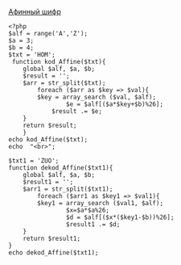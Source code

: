 <a href="https://ru.wikipedia.org/wiki/%D0%90%D1%84%D1%84%D0%B8%D0%BD%D0%BD%D1%8B%D0%B9_%D1%88%D0%B8%D1%84%D1%80">Афинный шифр</a>

```
<?php
$alf = range('A','Z'); 
$a = 3;
$b = 4;
$txt = 'HOM';
 function kod_Affine($txt){
	global $alf, $a, $b;
	$result = '';
	$arr = str_split($txt); 
		foreach ($arr as $key => $val){ 
		$key = array_search ($val, $alf);
                $e = $alf[($a*$key+$b)%26];
	        $result .= $e; 
	}
	return $result;
	}
echo kod_Affine($txt);
echo  "<br>";

$txt1 = 'ZUO';
function dekod_Affine($txt1){
	global $alf, $a, $b;
	$result1 = '';
	$arr1 = str_split($txt1); 
		foreach ($arr1 as $key1 => $val1){ 
		$key1 = array_search ($val1, $alf);
                $x=$a*$a%26;
                $d = $alf[($x*($key1-$b))%26];
                $result1 .= $d; 
	}
	return $result1;
}
echo dekod_Affine($txt1);
```
